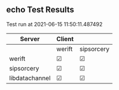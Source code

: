 ## echo Test Results
Test run at 2021-06-15 11:50:11.487492

| Server      | Client      |             |
|-------------|-------------|-------------|
|             | werift      | sipsorcery  |
| werift      | &#9745;     | &#9745;     |
| sipsorcery  | &#9745;     | &#9745;     |
| libdatachannel| &#9745;     | &#9745;     |
